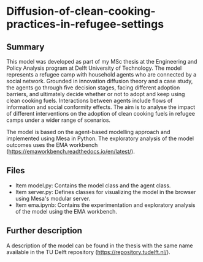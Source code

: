 # Diffusion-of-clean-cooking-practices-in-refugee-settings

## Summary
This model was developed as part of my MSc thesis at the Engineering and Policy Analysis program at Delft University of Technology. 
The model represents a refugee camp with household agents who are connected by a social network. Grounded in innovation diffusion theory and a case study, the agents go through five decision stages, facing different adoption barriers, and ultimately decide whether or not to adopt and keep using clean cooking fuels. Interactions between agents include flows of information and social conformity effects.
The aim is to analyse the impact of different interventions on the adoption of clean cooking fuels in refugee camps under a wider range of scenarios. 

The model is based on the agent-based modelling approach and implemented using Mesa in Python.
The exploratory analysis of the model outcomes uses the EMA workbench (https://emaworkbench.readthedocs.io/en/latest/).


## Files

* Item model.py: Contains the model class and the agent class.
* Item server.py: Defines classes for visualizing the model in the browser using Mesa's modular server.
* Item ema.ipynb: Contains the experimentation and exploratory analysis of the model using the EMA workbench.


## Further description
A description of the model can be found in the thesis with the same name available in the TU Delft repository (https://repository.tudelft.nl/).
